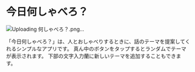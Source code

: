 # 今日何しゃべろ？


![Uploading 何しゃべろ？.png…]()


「今日何しゃべろ？」は、人とおしゃべりするときに、話のテーマを提案してくれるシンプルなアプリです。
真ん中のボタンをタップするとランダムでテーマが表示されます。
下部の文字入力蘭に新しいテーマを追加することもできます。
